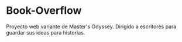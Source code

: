 # Book-Overflow
Proyecto web variante de Master's Odyssey. Dirigido a escritores para guardar sus ideas para historias.
